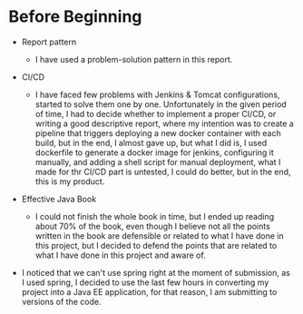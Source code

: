 # Before Beginning
+ Report pattern
  - I have used a problem-solution pattern in this report.

+ CI/CD
  - I have faced few problems with Jenkins & Tomcat configurations, started to solve them one by one. Unfortunately
      in the given period of time, I had to decide whether to implement a proper CI/CD, or writing a good descriptive
      report, where my intention was to create a pipeline that triggers deploying a new docker container with each 
      build, but in the end, I almost gave up, but what I did is, I used dockerfile to generate a docker image for jenkins, 
      configuring it manually, and adding a shell script for manual deployment, what I made for thr CI/CD part is untested, 
      I could do better, but in the end, this is my product.

+ Effective Java Book
  - I could not finish the whole book in time, but I ended up reading about 70% of the book, even though I believe not 
      all the points written in the book are defensible or related to what I have done in this project, but I decided
      to defend the points that are related to what I have done in this project and aware of.

+ I noticed that we can't use spring right at the moment of submission, as I used spring, I decided to use the last few 
hours in converting my project into a Java EE application, for that reason, I am submitting to versions of the code.